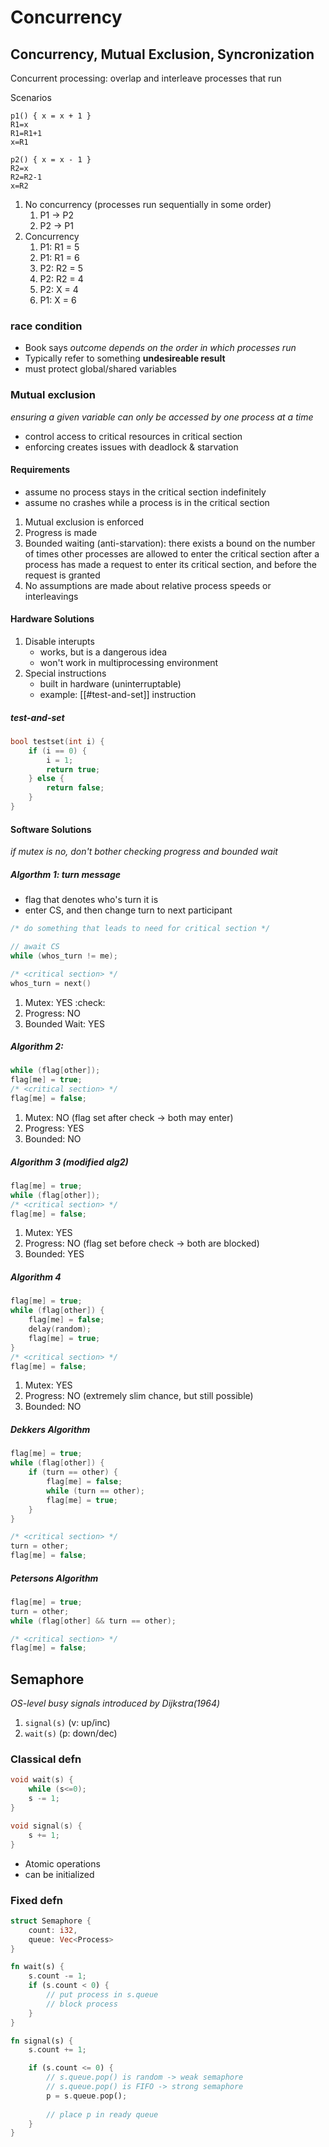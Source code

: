 # Concurrency

## Concurrency, Mutual Exclusion, Syncronization
Concurrent processing: overlap and interleave processes that run

Scenarios
```
p1() { x = x + 1 }
R1=x
R1=R1+1
x=R1

p2() { x = x - 1 }
R2=x
R2=R2-1
x=R2
```
1) No concurrency (processes run sequentially in some order)
	1) P1 -> P2
	2) P2 -> P1
2) Concurrency
	1) P1: R1 = 5
	2) P1: R1 = 6
	3) P2: R2 = 5
	4) P2: R2 = 4
	5) P2: X = 4
	6) P1: X = 6

### race condition
- Book says *outcome depends on the order in which processes run*
- Typically refer to something __undesireable result__
- must protect global/shared variables

### Mutual exclusion
*ensuring a given variable can only be accessed by one process at a time*
- control access to critical resources in critical section
- enforcing creates issues with deadlock & starvation

#### Requirements
- assume no process stays in the critical section indefinitely
- assume no crashes while a process is in the critical section
1) Mutual exclusion is enforced
2) Progress is made
3) Bounded waiting (anti-starvation): there exists a bound on the number of times other processes are allowed to enter the critical section after a process has made a request to enter its critical section, and before the request is granted
4) No assumptions are made about relative process speeds or interleavings
#### Hardware Solutions
1) Disable interupts
	- works, but is a dangerous idea
	- won't work in multiprocessing environment
2) Special instructions
	- built in hardware (uninterruptable)
	- example: [[#test-and-set]] instruction 

##### test-and-set

```c
bool testset(int i) {
	if (i == 0) {
		i = 1;
		return true;
	} else {
		return false;
	}
}
```

#### Software Solutions
*if mutex is no, don't bother checking progress and bounded wait*

##### Algorthm 1: turn message
- flag that denotes who's turn it is
- enter CS, and then change turn to next participant
```c
/* do something that leads to need for critical section */

// await CS
while (whos_turn != me);

/* <critical section> */
whos_turn = next()
```

1) Mutex: YES :check:
2) Progress: NO
3) Bounded Wait: YES

##### Algorithm 2:

```c
while (flag[other]);
flag[me] = true;
/* <critical section> */
flag[me] = false;
```

1) Mutex: NO (flag set after check -> both may enter)
2) Progress: YES
3) Bounded: NO

##### Algorithm 3 (modified alg2)

```c
flag[me] = true;
while (flag[other]);
/* <critical section> */
flag[me] = false;
```

1) Mutex: YES
2) Progress: NO (flag set before check -> both are blocked)
3) Bounded: YES

##### Algorithm 4
```c
flag[me] = true;
while (flag[other]) {
	flag[me] = false;
	delay(random);
	flag[me] = true;
}
/* <critical section> */
flag[me] = false;
```

1) Mutex: YES
2) Progress: NO (extremely slim chance, but still possible)
3) Bounded: NO

##### Dekkers Algorithm
```c
flag[me] = true;
while (flag[other]) {
	if (turn == other) {
		flag[me] = false;
		while (turn == other);
		flag[me] = true;
	}
}

/* <critical section> */
turn = other;
flag[me] = false;
```

##### Petersons Algorithm
```c
flag[me] = true;
turn = other;
while (flag[other] && turn == other);

/* <critical section> */
flag[me] = false;
```

## Semaphore
*OS-level busy signals introduced by Dijkstra(1964)*

1) `signal(s)` (v: up/inc)
2) `wait(s)` (p: down/dec)

### Classical defn
```c
void wait(s) {
	while (s<=0);
	s -= 1;
}

void signal(s) {
	s += 1;
}
```
- Atomic operations
- can be initialized

### Fixed defn
```rust
struct Semaphore {
	count: i32,
	queue: Vec<Process>
}

fn wait(s) {
	s.count -= 1;
	if (s.count < 0) {
		// put process in s.queue
		// block process
	}
}

fn signal(s) {
	s.count += 1;

	if (s.count <= 0) {
		// s.queue.pop() is random -> weak semaphore
		// s.queue.pop() is FIFO -> strong semaphore
		p = s.queue.pop();
	
		// place p in ready queue
	}
}
```
